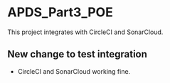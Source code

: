 # APDS_Part3_POE
This project integrates with CircleCI and SonarCloud.

## New change to test integration
- CircleCI and SonarCloud working fine.
